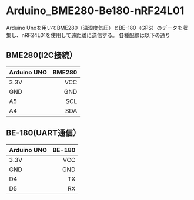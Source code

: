 # Arduino_BME280-Be180-nRF24L01
Arduino Unoを用いてBME280（温湿度気圧）とBE-180（GPS）のデータを収集し、nRF24L01を使用して遠距離に送信する。
各種配線は以下の通り

## BME280(I2C接続）                    

|Arduino UNO |  BME280     | 
|:-----------|------------:|           
| 3.3V       | VCC         |            
| GND        | GND         |                   
| A5         | SCL         |                            
| A4         | SDA         | 

## BE-180(UART通信）

|Arduino UNO |  BE-180     | 
|:-----------|------------:|
| 3.3V       | VCC         |
| GND        | GND         |
| D4         | TX          |
| D5         | RX          |            
